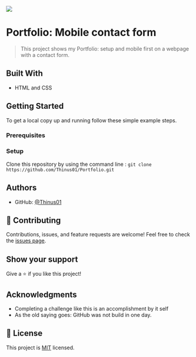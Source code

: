 ![](https://img.shields.io/badge/Microverse-blueviolet)
# Portfolio: Mobile contact form 
> This project shows my Portfolio: setup and mobile first on a webpage with a contact form.
## Built With
- HTML and CSS
## Getting Started
To get a local copy up and running follow these simple example steps.
### Prerequisites
### Setup
Clone this repository by using the command line :
`git clone https://github.com/Thinus01/Portfolio.git`
## Authors
- GitHub: [@Thinus01](https://github.com/Thinus01)
## :handshake: Contributing
Contributions, issues, and feature requests are welcome!
Feel free to check the [issues page](../../issues/).
## Show your support
Give a :star:️ if you like this project!
## Acknowledgments
- Completing a challenge like this is an accomplishment by it self
- As the old saying goes: GitHub was not build in one day. 
## :memo: License
This project is [MIT](./LICENSE) licensed.
